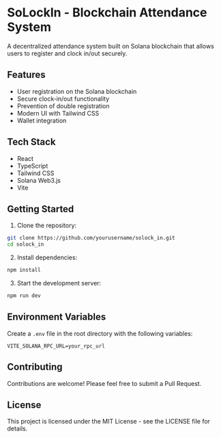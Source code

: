 # SoLockIn - Blockchain Attendance System

A decentralized attendance system built on Solana blockchain that allows users to register and clock in/out securely.

## Features

- User registration on the Solana blockchain
- Secure clock-in/out functionality
- Prevention of double registration
- Modern UI with Tailwind CSS
- Wallet integration

## Tech Stack

- React
- TypeScript
- Tailwind CSS
- Solana Web3.js
- Vite

## Getting Started

1. Clone the repository:
```bash
git clone https://github.com/yourusername/solock_in.git
cd solock_in
```

2. Install dependencies:
```bash
npm install
```

3. Start the development server:
```bash
npm run dev
```

## Environment Variables

Create a `.env` file in the root directory with the following variables:
```
VITE_SOLANA_RPC_URL=your_rpc_url
```

## Contributing

Contributions are welcome! Please feel free to submit a Pull Request.

## License

This project is licensed under the MIT License - see the LICENSE file for details. 